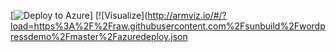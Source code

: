 [![Deploy to Azure](http://azuredeploy.net/deploybutton.png)] [![Visualize](http://armviz.io/#/?load=https%3A%2F%2Fraw.githubusercontent.com%2Fsunbuild%2Fwordpressdemo%2Fmaster%2Fazuredeploy.json
